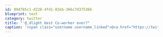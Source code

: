 ```yaml
---
id: 09d785c1-d228-4fd1-83eb-366c7d375366
blueprint: text
category: twitter
title: "'@_dlight best Co-worker ever?"
caption: '<span class="username username_linked">@<a href="https://twitter.com/_dlight" title="Битюцкий Корнилий">_dlight</a></span> best Co-worker ever?'
---
```

